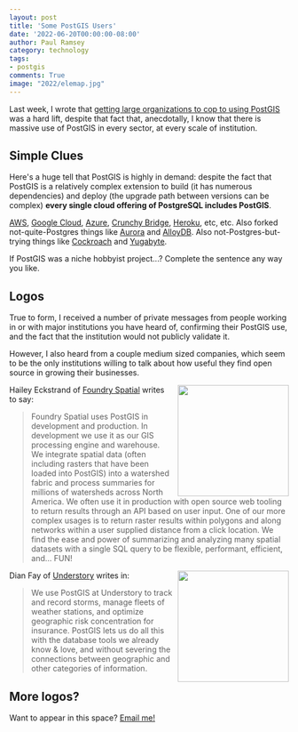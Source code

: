 ```yaml
---
layout: post
title: 'Some PostGIS Users'
date: '2022-06-20T00:00:00-08:00'
author: Paul Ramsey
category: technology
tags:
- postgis
comments: True
image: "2022/elemap.jpg"
---
```


Last week, I wrote that [getting large organizations to cop to using PostGIS](/2022/06/postgis-logos.html) was a hard lift, despite that fact that, anecdotally, I know that there is massive use of PostGIS in every sector, at every scale of institution.

## Simple Clues

Here's a huge tell that PostGIS is highly in demand: despite the fact that PostGIS is a relatively complex extension to build (it has numerous dependencies) and deploy (the upgrade path between versions can be complex) **every single cloud offering of PostgreSQL includes PostGIS**.

[AWS](https://docs.aws.amazon.com/AmazonRDS/latest/UserGuide/Appendix.PostgreSQL.CommonDBATasks.PostGIS.html), [Google Cloud](https://cloud.google.com/sql/docs/postgres/extensions#postgis), [Azure](https://docs.microsoft.com/en-us/azure/postgresql/single-server/concepts-extensions), [Crunchy Bridge](https://docs.crunchybridge.com/extensions-and-languages/postgis/), [Heroku](https://devcenter.heroku.com/articles/postgis), etc, etc. Also forked not-quite-Postgres things like [Aurora](https://aws.amazon.com/about-aws/whats-new/2021/10/amazon-aurora-postgresql-supports-postgis/) and [AlloyDB](https://cloud.google.com/alloydb/docs/reference/extensions). Also not-Postgres-but-trying things like [Cockroach](https://www.cockroachlabs.com/docs/stable/spatial-data.html) and [Yugabyte](https://docs.yugabyte.com/preview/explore/ysql-language-features/pg-extensions/).

If PostGIS was a niche hobbyist project...? Complete the sentence any way you like.

## Logos

True to form, I received a number of private messages from people working in or with major institutions you have heard of, confirming their PostGIS use, and the fact that the institution would not publicly validate it.

However, I also heard from a couple medium sized companies, which seem to be the only institutions willing to talk about how useful they find open source in growing their businesses.

<img src="{{ site.images }}/2022/foundryLogo.svg" width="200px" style="float:right;padding-left:10px;" />Hailey Eckstrand of [Foundry Spatial](https://foundryspatial.com/) writes to say:


> Foundry Spatial uses PostGIS in development and production. In development we use it as our GIS processing engine and warehouse. We integrate spatial data (often including rasters that have been loaded into PostGIS) into a watershed fabric and process summaries for millions of watersheds across North America. We often use it in production with open source web tooling to return results through an API based on user input. One of our more complex usages is to return raster results within polygons and along networks within a user supplied distance from a click location. We find the ease and power of summarizing and analyzing many spatial datasets with a single SQL query to be flexible, performant, efficient, and&hellip; FUN!

<img src="{{ site.images }}/2022/understory-logo.svg" width="200px" style="float:right;padding-left:10px;" />Dian Fay of [Understory](https://understoryweather.com) writes in:


> We use PostGIS at Understory to track and record storms, manage fleets of weather stations, and optimize geographic risk concentration for insurance. PostGIS lets us do all this with the database tools we already know &amp; love, and without severing the connections between geographic and other categories of information.

## More logos?

Want to appear in this space? [Email me!](mailto:pramsey@cleverelephant.ca)





